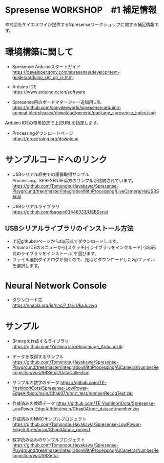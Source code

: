# Spresense WORKSHOP　#1 補足情報

株式会社ケイエスワイが提供するSpresenseワークショップに関する補足情報です。

# 環境構築に関して

- Spresense Arduinoスタートガイド<br>
  https://developer.sony.com/spresense/development-guides/arduino_set_up_ja.html

- Arduino IDE<br>
 https://www.arduino.cc/en/software

- Spresense用のボードマネージャー追加用URL<br>
https://github.com/sonydevworld/spresense-arduino-compatible/releases/download/generic/package_spresense_index.json

Arduino IDEの環境設定で上記URLを指定します。

- Processingダウンロードページ<br>
  https://processing.org/download

  

# サンプルコードへのリンク
- USBシリアル経由での画像取得サンプル<br>
 Processing、SPRESENSE両方のサンプルが格納されています。<br>
  https://github.com/TomonobuHayakawa/Spresense-Playground/tree/master/IntegrationWithProcessing/LiveCamera/viaUSBSerial
  
- USBシリアルライブラリ<br>
  https://github.com/baggio63446333/USBSerial

## USBシリアルライブラリのインストール方法
* 上記githubのページからzip形式でダウンロードします。
* Arduino IDEのメニューから[スケッチ]-[ライブラリをインクルード]-[zip形式のライブラリをインストール]を選びます。
* ファイル選択ダイアログが開くので、先ほどダウンロードしたzipファイルを選択します。

# Neural Network Console
- ダウンロード先<br>
 https://nnabla.org/ja/nnc/?_fsi=UkaJuvwg

# サンプル
- Bitmapを作成するライブラリ<br>
  https://github.com/YoshinoTaro/BmpImage_ArduinoLib
  
- データを取得するサンプル<br>
https://github.com/TomonobuHayakawa/Spresense-Playground/tree/master/IntegrationWithProcessing/AiCamera/NumberRecognition/viaUSBSerial/DataCollection

- サンプルの数字のデータ
https://github.com/TE-YoshinoriOota/Spresense-LowPower-EdgeAI/blob/main/Chap07/dnnrt_test/numberRecogTest.zip

- 作成済みの教師データ
  https://github.com/TE-YoshinoriOota/Spresense-LowPower-EdgeAI/blob/main/Chap04/nnc_dataset/number.zip

- 作成済みのNMCサンプルプロジェクト
  https://github.com/TomonobuHayakawa/Spresense-LowPower-EdgeAI/tree/main/Chap04/nnc_project

- 数字読み込みのサンプルプロジェクト
  https://github.com/TomonobuHayakawa/Spresense-Playground/tree/master/IntegrationWithProcessing/AiCamera/NumberRecognition/viaUSBSerial

  

